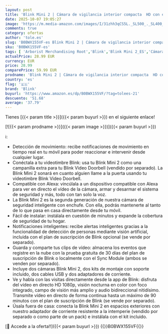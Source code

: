 ```yaml
---
layout: post
title: 'Blink Mini 2 | Cámara de vigilancia interior compacta  HD con enchufe  visión nocturna en color  foco integrado  audio bidireccional  detección de movimiento  compatible con Alexa | 2 cámaras  blanco '
date: 2025-10-07 19:05:27
image: 'https://m.media-amazon.com/images/I/31zhh3qCS5L._SL500_._SL400_.jpg'
comments: true
category: ofertas
author: 'tole.es'
slug: 'B0BWX155VF-es Blink Mini 2 | Cámara de vigilancia interior compacta HD...'
sku: 'B0BWX155VF-es'
tags: [ 'Arborist Merchandising Root','Blink','Blink Mini 2_ES','Cámaras de seguridad','Cámaras de vigilancia','Cámaras espía','Dispositivos Amazon','Dispositivos Amazon y Accesorios','Dispositivos Amazon y accesorios','Electrónica','Fotografía y videocámaras','Paquetes de dispositivos','Precios bajos en Ring y Blink','Próximas ofertas en dispositivos Amazon','Seguridad e iluminación para hogar inteligente','Self Service','Special Features Stores','alexa','blink','e97153f7-7531-4959-bcaa-edabbf48d7f8_0','e97153f7-7531-4959-bcaa-edabbf48d7f8_3801','e97153f7-7531-4959-bcaa-edabbf48d7f8_4301','e97153f7-7531-4959-bcaa-edabbf48d7f8_501','e97153f7-7531-4959-bcaa-edabbf48d7f8_8701','e97153f7-7531-4959-bcaa-edabbf48d7f8_9601','🇪🇸', ]
actualPrice: 28.99 EUR
currency: EUR
price: 28.99
comparePrice: 59.99 EUR
prodname: 'Blink Mini 2 | Cámara de vigilancia interior compacta  HD con enchufe  visión nocturna en color  foco integrado  audio bidireccional  detección de movimiento  compatible con Alexa | 2 cámaras  blanco '
country: 'es'
flag: '🇪🇸'
brand: 'Blink'
buyurl: 'https://www.amazon.es/dp/B0BWX155VF/?tag=tolees-21'
descuento: '51.68'
average: '37.79'
---
```


Tienes [{{< param title >}}]({{< param buyurl >}}) en el siguiente enlace!

[![{{< param prodname >}}]({{< param image >}})]({{< param buyurl >}})

ℹ️:

- Detección de movimiento: recibe notificaciones de movimiento en tiempo real en tu móvil para poder reaccionar e intervenir desde cualquier lugar.
- Conéctala a tu videotimbre Blink: usa tu Blink Mini 2 como una campanilla extra para tu Blink Video Doorbell (vendido por separado). La Blink Mini 2 sonará en cuanto alguien llame a la puerta usando tu videotimbre Blink Video Doorbell.
- Compatible con Alexa: vincúlala a un dispositivo compatible con Alexa para ver en directo el vídeo de la cámara, armar y desarmar el sistema de seguridad y más, todo con tan solo la voz.
- La Blink Mini 2 es la segunda generación de nuestra cámara de seguridad inteligente con enchufe. Con ella, podrás mantenerte al tanto de lo que pasa en casa directamente desde tu móvil.
- Fácil de instalar: instálala en cuestión de minutos y expande la cobertura de seguridad de tu hogar.
- Notificaciones inteligentes: recibe alertas inteligentes gracias a la funcionalidad de detección de personas mediante visión artificial, incluida con el plan de suscripción de Blink opcional (se vende por separado).
- Guarda y comparte tus clips de vídeo: almacena los eventos que registre en la nube con la prueba gratuita de 30 días del plan de suscripción de Blink o localmente con el Sync Module (ambos se venden por separado).
- Incluye dos cámaras Blink Mini 2, dos kits de montaje con soporte incluido, dos cables USB y dos adaptadores de corriente.
- Ve y habla con las visitas directamente desde la app de Blink: disfruta del vídeo en directo HD 1080p, visión nocturna en color con foco integrado, campo de visión más amplio y audio bidireccional nitidísimo. Transmite vídeo en directo de forma continua hasta un máximo de 90 minutos con el plan de suscripción de Blink (se vende por separado).
- Úsala fuera de casa: conecta la Blink Mini 2 en espacios exteriores con nuestro adaptador de corriente resistente a la intemperie (vendido por separado o como parte de un pack) e instálala con el kit incluido.

[🛒 Accede a la oferta!!]({{< param buyurl >}})
{{<world>}}B0BWX155VF{{</world>}}
